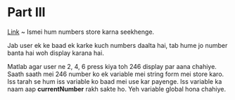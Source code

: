 # Part III

[Link](http://codepen.io/navgurukul/full/vgLOXz) ~ Ismei hum numbers store karna seekhenge.

Jab user ek ke baad ek karke kuch numbers daalta hai, tab hume jo number banta hai woh display karana hai.


Matlab agar user ne 2, 4, 6 press kiya toh 246 display par aana chahiye. Saath saath mei 246 number ko ek variable mei string form mei store karo. Iss tarah se hum iss variable ko baad mei use kar payenge. Iss variable ka naam aap **currentNumber** rakh sakte ho. Yeh variable global hona chahiye.

